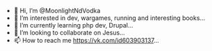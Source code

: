- 👋 Hi, I’m @MoonlightNdVodka
- 👀 I’m interested in dev, wargames, running and interesting books...
- 🌱 I’m currently learning php dev, Drupal...
- 💞️ I’m looking to collaborate on Jesus...
- 📫 How to reach me https://vk.com/id603903137...

<!---
MoonlightNdVodka/MoonlightNdVodka is a ✨ special ✨ repository because its `README.md` (this file) appears on your GitHub profile.
You can click the Preview link to take a look at your changes.
--->
